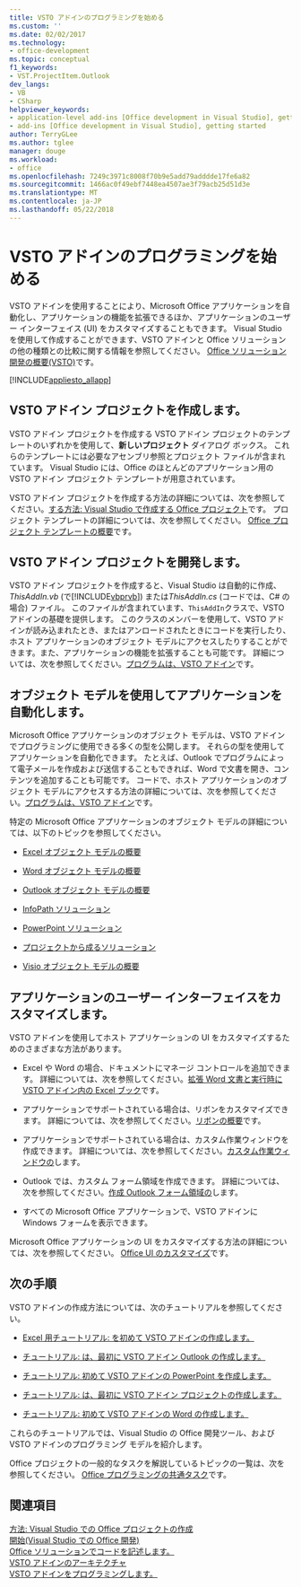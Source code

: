 ```yaml
---
title: VSTO アドインのプログラミングを始める
ms.custom: ''
ms.date: 02/02/2017
ms.technology:
- office-development
ms.topic: conceptual
f1_keywords:
- VST.ProjectItem.Outlook
dev_langs:
- VB
- CSharp
helpviewer_keywords:
- application-level add-ins [Office development in Visual Studio], getting started
- add-ins [Office development in Visual Studio], getting started
author: TerryGLee
ms.author: tglee
manager: douge
ms.workload:
- office
ms.openlocfilehash: 7249c3971c8008f70b9e5add79adddde17fe6a82
ms.sourcegitcommit: 1466ac0f49ebf7448ea4507ae3f79acb25d51d3e
ms.translationtype: MT
ms.contentlocale: ja-JP
ms.lasthandoff: 05/22/2018
---
```

# <a name="get-started-programming-vsto-add-ins"></a>VSTO アドインのプログラミングを始める
  VSTO アドインを使用することにより、Microsoft Office アプリケーションを自動化し、アプリケーションの機能を拡張できるほか、アプリケーションのユーザー インターフェイス (UI) をカスタマイズすることもできます。 Visual Studio を使用して作成することができます、VSTO アドインと Office ソリューションの他の種類との比較に関する情報を参照してください。 [Office ソリューション開発の概要&#40;VSTO&#41;](../vsto/office-solutions-development-overview-vsto.md)です。  
  
 [!INCLUDE[appliesto_allapp](../vsto/includes/appliesto-allapp-md.md)]  
  
## <a name="create-vsto-add-in-projects"></a>VSTO アドイン プロジェクトを作成します。  
 VSTO アドイン プロジェクトを作成する VSTO アドイン プロジェクトのテンプレートのいずれかを使用して、**新しいプロジェクト** ダイアログ ボックス。 これらのテンプレートには必要なアセンブリ参照とプロジェクト ファイルが含まれています。 Visual Studio には、Office のほとんどのアプリケーション用の VSTO アドイン プロジェクト テンプレートが用意されています。  
  
 VSTO アドイン プロジェクトを作成する方法の詳細については、次を参照してください。[する方法: Visual Studio で作成する Office プロジェクト](../vsto/how-to-create-office-projects-in-visual-studio.md)です。 プロジェクト テンプレートの詳細については、次を参照してください。 [Office プロジェクト テンプレートの概要](../vsto/office-project-templates-overview.md)です。  
  
## <a name="develop-vsto-add-in-projects"></a>VSTO アドイン プロジェクトを開発します。  
 VSTO アドイン プロジェクトを作成すると、Visual Studio は自動的に作成、 *ThisAddIn.vb* (で[!INCLUDE[vbprvb](../sharepoint/includes/vbprvb-md.md)]) または*ThisAddIn.cs* (コードでは、C# の場合) ファイル。 このファイルが含まれています、`ThisAddIn`クラスで、VSTO アドインの基礎を提供します。 このクラスのメンバーを使用して、VSTO アドインが読み込まれたとき、またはアンロードされたときにコードを実行したり、ホスト アプリケーションのオブジェクト モデルにアクセスしたりすることができます。また、アプリケーションの機能を拡張することも可能です。 詳細については、次を参照してください。[プログラムは、VSTO アドイン](../vsto/programming-vsto-add-ins.md)です。  
  
## <a name="automate-applications-by-using-the-object-models"></a>オブジェクト モデルを使用してアプリケーションを自動化します。  
 Microsoft Office アプリケーションのオブジェクト モデルは、VSTO アドインでプログラミングに使用できる多くの型を公開します。 それらの型を使用してアプリケーションを自動化できます。 たとえば、Outlook でプログラムによって電子メールを作成および送信することもできれば、Word で文書を開き、コンテンツを追加することも可能です。 コードで、ホスト アプリケーションのオブジェクト モデルにアクセスする方法の詳細については、次を参照してください。[プログラムは、VSTO アドイン](../vsto/programming-vsto-add-ins.md)です。  
  
 特定の Microsoft Office アプリケーションのオブジェクト モデルの詳細については、以下のトピックを参照してください。  
  
-   [Excel オブジェクト モデルの概要](../vsto/excel-object-model-overview.md)  
  
-   [Word オブジェクト モデルの概要](../vsto/word-object-model-overview.md)  
  
-   [Outlook オブジェクト モデルの概要](../vsto/outlook-object-model-overview.md)  
  
-   [InfoPath ソリューション](../vsto/infopath-solutions.md)  
  
-   [PowerPoint ソリューション](../vsto/powerpoint-solutions.md)  
  
-   [プロジェクトから成るソリューション](../vsto/project-solutions.md)  
  
-   [Visio オブジェクト モデルの概要](../vsto/visio-object-model-overview.md)  
  
## <a name="customize-the-user-interface-of-applications"></a>アプリケーションのユーザー インターフェイスをカスタマイズします。  
 VSTO アドインを使用してホスト アプリケーションの UI をカスタマイズするためのさまざまな方法があります。  
  
-   Excel や Word の場合、ドキュメントにマネージ コントロールを追加できます。 詳細については、次を参照してください。[拡張 Word 文書と実行時に VSTO アドイン内の Excel ブック](../vsto/extending-word-documents-and-excel-workbooks-in-vsto-add-ins-at-run-time.md)です。  
  
-   アプリケーションでサポートされている場合は、リボンをカスタマイズできます。 詳細については、次を参照してください。[リボンの概要](../vsto/ribbon-overview.md)です。  
  
-   アプリケーションでサポートされている場合は、カスタム作業ウィンドウを作成できます。 詳細については、次を参照してください。[カスタム作業ウィンドウの](../vsto/custom-task-panes.md)します。  
  
-   Outlook では、カスタム フォーム領域を作成できます。 詳細については、次を参照してください。[作成 Outlook フォーム領域の](../vsto/creating-outlook-form-regions.md)します。  
  
-   すべての Microsoft Office アプリケーションで、VSTO アドインに Windows フォームを表示できます。  
  
 Microsoft Office アプリケーションの UI をカスタマイズする方法の詳細については、次を参照してください。 [Office UI のカスタマイズ](../vsto/office-ui-customization.md)です。  
  
## <a name="next-steps"></a>次の手順  
 VSTO アドインの作成方法については、次のチュートリアルを参照してください。  
  
-   [Excel 用チュートリアル: を初めて VSTO アドインの作成します。](../vsto/walkthrough-creating-your-first-vsto-add-in-for-excel.md)  
  
-   [チュートリアル: は、最初に VSTO アドイン Outlook の作成します。](../vsto/walkthrough-creating-your-first-vsto-add-in-for-outlook.md)  
  
-   [チュートリアル: 初めて VSTO アドインの PowerPoint を作成します。](../vsto/walkthrough-creating-your-first-vsto-add-in-for-powerpoint.md)  
  
-   [チュートリアル: は、最初に VSTO アドイン プロジェクトの作成します。](../vsto/walkthrough-creating-your-first-vsto-add-in-for-project.md)  
  
-   [チュートリアル: 初めて VSTO アドインの Word の作成します。](../vsto/walkthrough-creating-your-first-vsto-add-in-for-word.md)  
  
 これらのチュートリアルでは、Visual Studio の Office 開発ツール、および VSTO アドインのプログラミング モデルを紹介します。  
  
 Office プロジェクトの一般的なタスクを解説しているトピックの一覧は、次を参照してください。 [Office プログラミングの共通タスク](../vsto/common-tasks-in-office-programming.md)です。  
  
## <a name="see-also"></a>関連項目  
 [方法: Visual Studio での Office プロジェクトの作成](../vsto/how-to-create-office-projects-in-visual-studio.md)   
 [開始&#40;Visual Studio での Office 開発&#41;](../vsto/getting-started-office-development-in-visual-studio.md)   
 [Office ソリューションでコードを記述します。](../vsto/writing-code-in-office-solutions.md)   
 [VSTO アドインのアーキテクチャ](../vsto/architecture-of-vsto-add-ins.md)   
 [VSTO アドインをプログラミングします。](../vsto/programming-vsto-add-ins.md)  
  
  